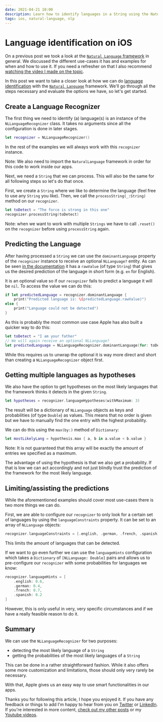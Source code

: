 ```yaml
---
date: 2021-04-21 10:00
description: Learn how to identify languages in a String using the Natural Language Framework. I will show you all the tips and tricks you need to know.
tags: ios, natural-language, nlp
---
```




# Language identification on iOS

On a previous post we took a look at the [`Natural Language` framework](https://stefanblos.com/posts/natural-language-on-ios/) in general. We discussed the different use-cases it has and examples for when and how to use it. If you need a refresher on that I also recommend [watching the video I made on the topic](https://www.youtube.com/watch?v=9biaLAkcdjs).

In this post we want to take a closer look at how we can do [language identification](https://developer.apple.com/documentation/naturallanguage/identifying_the_language_in_text) with the [`Natural Language`](https://developer.apple.com/documentation/naturallanguage) framework. We'll go through all the steps necessary and evaluate the options we have, so let's get started.

## Create a Language Recognizer

The first thing we need to identify (a) language(s) is an instance of the `NLLanguageRecognizer` class. It takes no arguments since all the configuration is done in later stages.

```swift
let recognizer = NLLanguageRecognizer()
```

In the rest of the examples we will always work with this `recognizer` instance.

Note: We also need to import the `NaturalLanguage` framework in order for this code to work inside our apps.

Next, we need a `String` that we can process. This will also be the same for all following steps so let's do that once.

First, we create a `String` where we like to determine the language (feel free to use any `String` you like). Then, we call the `processString(_:String)`  method on our `recognizer`.

```swift
let toDetect = "The force is strong in this one"
recognizer.processString(toDetect)
```

Note: when we want to work with multiple `Strings` we have to call `.reset()` on the `recognizer` before using `processString` again.

## Predicting the Language

After having processed a `String` we can use the `dominantLanguage` property of the `recognizer` instance to receive an optional `NLLanguage?` entity. As can be seen [in the documentation](https://developer.apple.com/documentation/naturallanguage/nllanguage) it has a `rawValue` (of type `String`) that gives us the desired prediction of the language in short form (e.g. `en` for English). 

It is an optional value so if our `recognizer` fails to predict a language it will be `nil`. To access the value we can do this:

```swift
if let predictedLanguage = recognizer.dominantLanguage {
	print("Predicted language is: \(predictedLanguage.rawValue)")
else {
	print("Language could not be detected")
}
```

As this is probably the most common use case Apple has also built a quicker way to do this:

```swift
let toDetect = "I am your father"
// We will again receive an optional NLLanguage?
let predictedLanguage = NLLanguageRecognizer.dominantLanguage(for: toDetect)
```

While this requires us to unwrap the optional it is way more direct and short than creating a `NLLanguageRecognizer` object first.

## Getting multiple languages as hypotheses

We also have the option to get hypotheses on the most likely languages that the framework thinks it detects in the given `String`.

```swift
let hypotheses = recognizer.languageHypotheses(withMaximum: 3)
```

The result will be a dictionary of `NLLanguage` objects as keys and probabilities (of type `Double`) as values. This means that no order is given but we have to manually find the one entry with the highest probability.

We can do this using the `max(by:)` method of `Dictionary`:

```swift
let mostLikelyLang = hypothesis.max { a, b in a.value < b.value }
```

Note: It is not guaranteed that this array will be exactly the amount of entries we specified as a maximum.

The advantage of using the hypothesis is that we also get a probability. If that is low we can act accordingly and not just blindly trust the prediction of the framework for the most likely language.

## Limiting/assisting the predictions

While the aforementioned examples should cover most use-cases there is two more things we can do. 

First, we are able to configure our `recognizer` to only look for a certain set of languages by using the `languageConstraints` property. It can be set to an array of `NLLanguage` objects:

```swift
recognizer.languageConstraints = [.english, .german, .french, .spanish]
```

This limits the amount of languages that can be detected. 

If we want to go even further we can use the `languageHints` configuration which takes a `Dictionary` of `[NLLanguage: Double]` pairs and allows us to pre-configure our `recognizer` with some probabilities for languages we know:

```swift
recognizer.languageHints = [
    .english: 0.6,
    .german: 0.4,
    .french: 0.7,
    .spanish: 0.2
]
```

However, this is only useful in very, very specific circumstances and if we have a really feasible reason to do it.

## Summary

We can use the `NLLanguageRecognizer` for two purposes:

- detecting the most likely language of a `String`
- getting the probabilities of the most likely languages of a `String`

This can be done in a rather straightforward fashion. While it also offers some more customization and limitations, those should only very rarely be necessary.

With that, Apple gives us an easy way to use smart functionalities in our apps.

Thanks you for following this article, I hope you enjoyed it. If you have any feedback or things to add I'm happy to hear from you on [Twitter](https://twitter.com/stefanjblos) or [LinkedIn](https://www.linkedin.com/in/stefan-blos/). If you're interested in more content, [check out my other posts](https://stefanblos.com/posts/) or my [Youtube videos](https://www.youtube.com/channel/UC63d2z58E_Xm76yXMsyxksQ).
